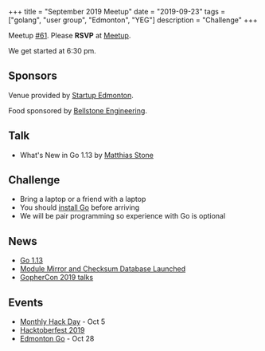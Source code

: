 +++
title = "September 2019 Meetup"
date = "2019-09-23"
tags = ["golang", "user group", "Edmonton", "YEG"]
description = "Challenge"
+++

Meetup [#61](https://github.com/edmontongo/presentations/issues/102). Please **RSVP** at [Meetup](https://www.meetup.com/startupedmonton/events/bclwwpyzmbfc/).

We get started at 6:30 pm.

## Sponsors

Venue provided by [Startup Edmonton](https://www.startupedmonton.com/).

Food sponsored by [Bellstone Engineering](https://bellstone.ca/).

## Talk

* What's New in Go 1.13 by [Matthias Stone](https://github.com/matthias-stone)

## Challenge

* Bring a laptop or a friend with a laptop
* You should [install Go](https://golang.org/doc/install) before arriving
* We will be pair programming so experience with Go is optional

## News

* [Go 1.13](https://blog.golang.org/go1.13)
* [Module Mirror and Checksum Database Launched](https://blog.golang.org/module-mirror-launch)
* [GopherCon 2019 talks](https://www.youtube.com/playlist?list=PL2ntRZ1ySWBdDyspRTNBIKES1Y-P__59_)

## Events

* [Monthly Hack Day](https://www.meetup.com/startupedmonton/events/zzmphryznbhb/) - Oct 5
* [Hacktoberfest 2019](https://hacktoberfest.digitalocean.com/)
* [Edmonton Go](https://www.meetup.com/startupedmonton/events/bclwwpyznblc/) - Oct 28

